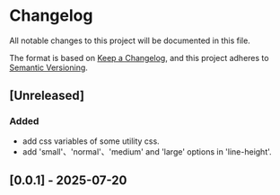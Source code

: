 # Changelog

All notable changes to this project will be documented in this file.

The format is based on [Keep a Changelog](https://keepachangelog.com/en/1.1.0/),
and this project adheres to [Semantic Versioning](https://semver.org/spec/v2.0.0.html).

## [Unreleased]

### Added
* add css variables of some utility css.
* add 'small'、'normal'、'medium' and 'large' options in 'line-height'.

## [0.0.1] - 2025-07-20
